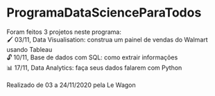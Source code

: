 # ProgramaDataScienceParaTodos

Foram feitos 3 projetos neste programa: <br>
🖌️ 03/11, Data Visualisation: construa um painel de vendas do Walmart usando Tableau <br>
🔓 10/11, Base de dados com SQL: como extrair informações <br>
📊 17/11, Data Analytics: faça seus dados falarem com Python <br><br>
Realizado de 03 a 24/11/2020 pela Le Wagon
